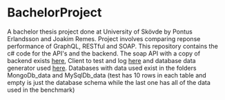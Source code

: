 # BachelorProject

A bachelor thesis project done at University of Skövde by Pontus Erlandsson and Joakim Remes.
Project involves comparing reponse performance of GraphQL, RESTful and SOAP. This repository contains
the c# code for the API's and the backend. 
The soap API with a copy of backend exists [here](https://github.com/Remes92/BachelorProjectSOAP), Client to test and log [here](https://github.com/Oldalf/dataBaseSamplePopulator) and database data generator used [here](https://github.com/Oldalf/dataBaseSamplePopulator). Databases with data used exist in the folders MongoDb_data and MySqlDb_data (test has 10 rows in each table and empty is just the database schema while the last one has all of the data used in the benchmark)
